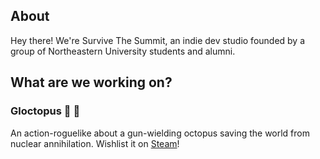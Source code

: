## About

Hey there! We're Survive The Summit, an indie dev studio founded by a group of Northeastern University students and alumni.

## What are we working on?

### Gloctopus 🐙 🔫
An action-roguelike about a gun-wielding octopus saving the world from nuclear annihilation. Wishlist it on [Steam](https://store.steampowered.com/app/3590670/Gloctopus/)!
